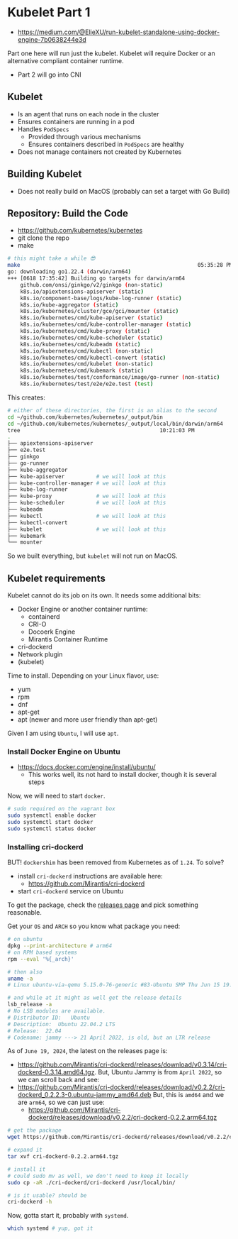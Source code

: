 # Kubelet Part 1

- https://medium.com/@ElieXU/run-kubelet-standalone-using-docker-engine-7b0638244e3d

Part one here will run just the kubelet.
Kubelet will require Docker or an alternative compliant container runtime.
- Part 2 will go into CNI

## Kubelet

- Is an agent that runs on each node in the cluster
- Ensures containers are running in a pod
- Handles `PodSpecs`
    - Provided through various mechanisms
    - Ensures containers described in `PodSpecs` are healthy
- Does not manage containers not created by Kubernetes

## Building Kubelet

- Does not really build on MacOS (probably can set a target with Go Build)

## Repository: Build the Code

- https://github.com/kubernetes/kubernetes
- git clone the repo
- make

```bash
# this might take a while 😎
make                                                        05:35:28 PM
go: downloading go1.22.4 (darwin/arm64)
+++ [0618 17:35:42] Building go targets for darwin/arm64
    github.com/onsi/ginkgo/v2/ginkgo (non-static) 
    k8s.io/apiextensions-apiserver (static)
    k8s.io/component-base/logs/kube-log-runner (static)
    k8s.io/kube-aggregator (static)
    k8s.io/kubernetes/cluster/gce/gci/mounter (static)
    k8s.io/kubernetes/cmd/kube-apiserver (static)
    k8s.io/kubernetes/cmd/kube-controller-manager (static)
    k8s.io/kubernetes/cmd/kube-proxy (static)
    k8s.io/kubernetes/cmd/kube-scheduler (static)
    k8s.io/kubernetes/cmd/kubeadm (static)
    k8s.io/kubernetes/cmd/kubectl (non-static)
    k8s.io/kubernetes/cmd/kubectl-convert (static)
    k8s.io/kubernetes/cmd/kubelet (non-static)
    k8s.io/kubernetes/cmd/kubemark (static)
    k8s.io/kubernetes/test/conformance/image/go-runner (non-static)
    k8s.io/kubernetes/test/e2e/e2e.test (test)
```    

This creates:

```bash
# either of these directories, the first is an alias to the second
cd ~/github.com/kubernetes/kubernetes/_output/bin
cd ~/github.com/kubernetes/kubernetes/_output/local/bin/darwin/arm64
tree                                            10:21:03 PM
.
├── apiextensions-apiserver
├── e2e.test
├── ginkgo
├── go-runner
├── kube-aggregator
├── kube-apiserver          # we will look at this
├── kube-controller-manager # we will look at this
├── kube-log-runner
├── kube-proxy              # we will look at this
├── kube-scheduler          # we will look at this
├── kubeadm
├── kubectl                 # we will look at this
├── kubectl-convert
├── kubelet                 # we will look at this
├── kubemark
└── mounter 
```

So we built everything, but `kubelet` will not run on MacOS.

## Kubelet requirements

Kubelet cannot do its job on its own.  It needs some additional bits:

- Docker Engine or another container runtime:
    - containerd
    - CRI-O
    - Docoerk Engine
    - Mirantis Container Runtime
- cri-dockerd
- Network plugin
- (kubelet)

Time to install.  Depending on your Linux flavor, use:

- yum
- rpm
- dnf
- apt-get
- apt (newer and more user friendly than apt-get)

Given I am using `Ubuntu`, I will use `apt`.


### Install Docker Engine on Ubuntu

- https://docs.docker.com/engine/install/ubuntu/
    - This works well, its not hard to install docker, though it is several steps

Now, we will need to start `docker`.  

```bash
# sudo required on the vagrant box
sudo systemctl enable docker
sudo systemctl start docker
sudo systemctl status docker
```

### Installing cri-dockerd

BUT! `dockershim` has been removed from Kubernetes as of `1.24`.
To solve?
- install `cri-dockerd` instructions are available here:
    - https://github.com/Mirantis/cri-dockerd
- start `cri-dockerd` service on Ubuntu

To get the package, check the [releases page](https://github.com/Mirantis/cri-dockerd/releases) and 
pick something reasonable.  

Get your `OS` and `ARCH` so you know what package you need:

```bash
# on ubuntu
dpkg --print-architecture # arm64
# on RPM based systems
rpm --eval '%{_arch}'

# then also 
uname -a
# Linux ubuntu-via-qemu 5.15.0-76-generic #83-Ubuntu SMP Thu Jun 15 19:21:56 UTC 2023 aarch64 aarch64 aarch64 GNU/Linux

# and while at it might as well get the release details
lsb_release -a
# No LSB modules are available.
# Distributor ID:	Ubuntu
# Description:	Ubuntu 22.04.2 LTS
# Release:	22.04
# Codename:	jammy ---> 21 April 2022, is old, but an LTR release
```
As of `June 19, 2024`, the latest on the releases page is:
- https://github.com/Mirantis/cri-dockerd/releases/download/v0.3.14/cri-dockerd-0.3.14.amd64.tgz.
But, Ubuntu Jammy is from `April 2022`, so we can scroll back and see:
- https://github.com/Mirantis/cri-dockerd/releases/download/v0.2.2/cri-dockerd_0.2.2.3-0.ubuntu-jammy_amd64.deb
But, this is `amd64` and we are `arm64`, so we can just use:
    - https://github.com/Mirantis/cri-dockerd/releases/download/v0.2.2/cri-dockerd-0.2.2.arm64.tgz

```bash
# get the package
wget https://github.com/Mirantis/cri-dockerd/releases/download/v0.2.2/cri-dockerd-0.2.2.arm64.tgz

# expand it
tar xvf cri-dockerd-0.2.2.arm64.tgz

# install it
# could sudo mv as well, we don't need to keep it locally
sudo cp -aR ./cri-dockerd/cri-dockerd /usr/local/bin/ 

# is it usable? should be
cri-dockerd -h
```

Now, gotta start it, probably with `systemd`.  

```bash
which systemd # yup, got it
```
